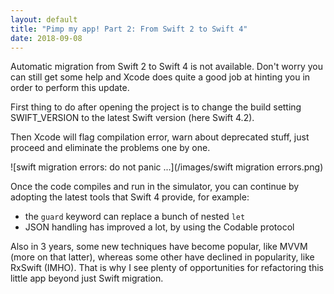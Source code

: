 ```yaml
---
layout: default
title: "Pimp my app! Part 2: From Swift 2 to Swift 4"
date: 2018-09-08
---
```


Automatic migration from Swift 2 to Swift 4 is not available. Don't worry you can still get some help and Xcode does quite a good job at hinting you in order to perform this update.

First thing to do after opening the project is to change the build setting SWIFT_VERSION to the latest Swift version (here Swift 4.2).

Then Xcode will flag compilation error, warn about deprecated stuff, just proceed and eliminate the problems one by one.

 ![swift migration errors: do not panic ...](/images/swift migration errors.png)

Once the code compiles and run in the simulator, you can continue by adopting the latest tools that
Swift 4 provide, for example:

 - the `guard` keyword can replace a bunch of nested `let` 
 - JSON handling has improved a lot, by using the Codable protocol 

Also in 3 years, some new techniques have become popular, like MVVM (more on that latter),
whereas some other have declined in popularity, like RxSwift (IMHO).
That is why I see plenty of opportunities for refactoring this little app beyond just Swift migration.

